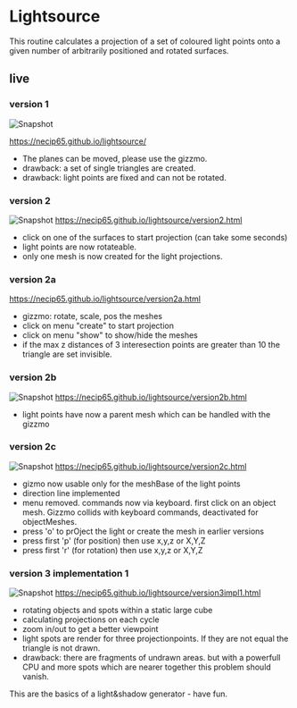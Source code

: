 # Lightsource

This routine calculates a projection of a set of coloured light points onto a given number of arbitrarily positioned and rotated surfaces.

## live

### version 1
![Snapshot](https://necip65.github.io/lightsource/lightsource.jpg)

https://necip65.github.io/lightsource/

* The planes can be moved, please use the gizzmo.
* drawback: a set of single triangles are created.
* drawback: light points are fixed and can not be rotated.

### version 2

![Snapshot](https://necip65.github.io/lightsource/version2.jpg)
https://necip65.github.io/lightsource/version2.html

* click on one of the surfaces to start projection (can take some seconds)
* light points are now rotateable.
* only one mesh is now created for the light projections.


### version 2a

https://necip65.github.io/lightsource/version2a.html

* gizzmo: rotate, scale, pos the meshes
* click on menu "create" to start projection
* click on menu "show" to show/hide the meshes
* if the max z distances of 3 interesection points are greater than 10 the triangle are set invisible.


### version 2b

![Snapshot](https://necip65.github.io/lightsource/version2b.jpg)
https://necip65.github.io/lightsource/version2b.html

* light points have now a parent mesh which can be handled with the gizzmo


### version 2c

![Snapshot](https://necip65.github.io/lightsource/version2c.jpg)
https://necip65.github.io/lightsource/version2c.html

* gizmo now usable only for the meshBase of the light points
* direction line implemented
* menu removed. commands now via keyboard. first click on an object mesh. Gizzmo collids with keyboard commands, deactivated for objectMeshes.
* press 'o' to prOject the light or create the mesh in earlier versions
* press first 'p' (for position) then use x,y,z or X,Y,Z
* press first 'r' (for rotation) then use x,y,z or X,Y,Z


### version 3 implementation 1

![Snapshot](https://necip65.github.io/lightsource/version3impl1.jpg)
https://necip65.github.io/lightsource/version3impl1.html

* rotating objects and spots within a static large cube
* calculating projections on each cycle
* zoom in/out to get a better viewpoint
* light spots are render for three projectionpoints. If they are not equal the triangle is not drawn.
* drawback: there are fragments of undrawn areas. but with a powerfull CPU and more spots which are nearer together this problem should vanish.


This are the basics of a light&shadow generator - have fun.
